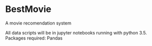 # BestMovie
A movie recomendation system

All data scripts will be in jupyter notebooks running with python 3.5.
Packages required:
    Pandas
